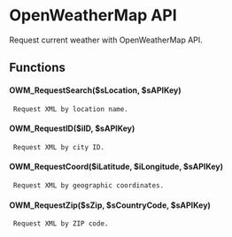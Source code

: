 # OpenWeatherMap API

Request current weather with OpenWeatherMap API.

## Functions

#### OWM_RequestSearch($sLocation, $sAPIKey)
````
 Request XML by location name.
````
#### OWM_RequestID($iID, $sAPIKey)
````
 Request XML by city ID.
````
#### OWM_RequestCoord($iLatitude, $iLongitude, $sAPIKey)
````
 Request XML by geographic coordinates.
````
#### OWM_RequestZip($sZip, $sCountryCode, $sAPIKey)
````
 Request XML by ZIP code.
````


